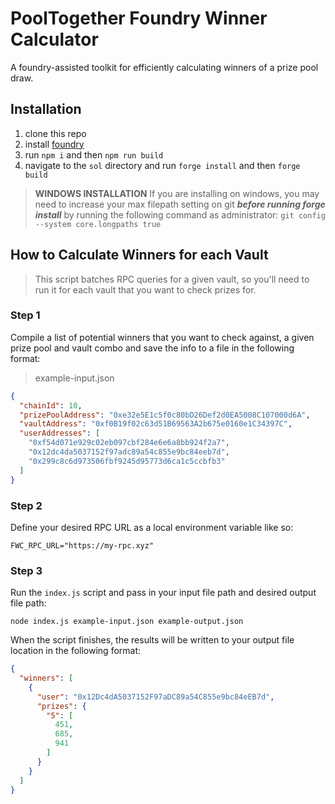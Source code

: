 # PoolTogether Foundry Winner Calculator

A foundry-assisted toolkit for efficiently calculating winners of a prize pool draw.

## Installation

1. clone this repo
2. install [foundry](https://book.getfoundry.sh/getting-started/installation)
3. run `npm i` and then `npm run build`
4. navigate to the `sol` directory and run `forge install` and then `forge build`

> **WINDOWS INSTALLATION** If you are installing on windows, you may need to increase your max filepath setting on git ***before running forge install*** by running the following command as administrator: `git config --system core.longpaths true`

## How to Calculate Winners for each Vault

> This script batches RPC queries for a given vault, so you'll need to run it for each vault that you want to check prizes for.

### Step 1

Compile a list of potential winners that you want to check against, a given prize pool and vault combo and save the info to a file in the following format:

> example-input.json
```json
{
  "chainId": 10,
  "prizePoolAddress": "0xe32e5E1c5f0c80bD26Def2d0EA5008C107000d6A",
  "vaultAddress": "0xf0B19f02c63d51B69563A2b675e0160e1C34397C",
  "userAddresses": [
    "0xf54d071e929c02eb097cbf284e6e6a8bb924f2a7",
    "0x12dc4da5037152f97adc89a54c855e9bc84eeb7d",
    "0x299c8c6d973506fbf9245d95773d6ca1c5ccbfb3"
  ]
}
```

### Step 2

Define your desired RPC URL as a local environment variable like so:

`FWC_RPC_URL="https://my-rpc.xyz"`

### Step 3

Run the `index.js` script and pass in your input file path and desired output file path:

`node index.js example-input.json example-output.json`

When the script finishes, the results will be written to your output file location in the following format:

```json
{
  "winners": [
    {
      "user": "0x12Dc4dA5037152F97aDC89a54C855e9bc84eEB7d",
      "prizes": {
        "5": [
          451,
          685,
          941
        ]
      }
    }
  ]
}
```
